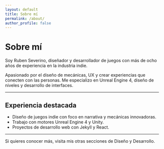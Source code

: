 ```yaml
---
layout: default
title: Sobre mí
permalink: /about/
author_profile: false
---
```


# Sobre mí

Soy Ruben Severino, diseñador y desarrollador de juegos con más de ocho años de experiencia en la industria indie.

Apasionado por el diseño de mecánicas, UX y crear experiencias que conecten con las personas. Me especializo en Unreal Engine 4, diseño de niveles y desarrollo de interfaces.

---

## Experiencia destacada

- Diseño de juegos indie con foco en narrativa y mecánicas innovadoras.
- Trabajo con motores Unreal Engine 4 y Unity.
- Proyectos de desarrollo web con Jekyll y React.

---

Si quieres conocer más, visita mis otras secciones de Diseño y Desarrollo.

